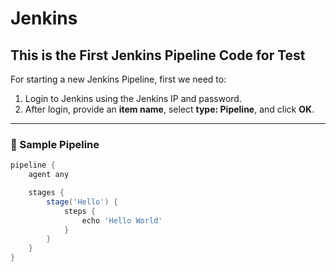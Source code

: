 # Jenkins

## This is the First Jenkins Pipeline Code for Test

For starting a new Jenkins Pipeline, first we need to:
1. Login to Jenkins using the Jenkins IP and password.  
2. After login, provide an **item name**, select **type: Pipeline**, and click **OK**.

---

### 🧩 Sample Pipeline

```groovy
pipeline {
    agent any

    stages {
        stage('Hello') {
            steps {
                echo 'Hello World'
            }
        }
    }
}